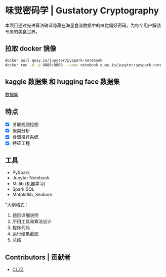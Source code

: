 # 味觉密码学 | Gustatory Cryptography

本项目通过先进算法破译隐藏在海量食谱数据中的味觉偏好密码，为每个用户解锁专属的美食世界。

## 拉取 docker 镜像

```bash
docker pull quay.io/jupyter/pyspark-notebook
docker run -d -p 8888:8888 --name notebook quay.io/jupyter/pyspark-notebook:latest
```

## kaggle 数据集 和 hugging face 数据集

[数据集](https://www.kaggle.com/datasets/irkaal/foodcom-recipes-and-reviews/)

## 特点

- [x] 关联规则挖掘
- [x] 聚类分析
- [x] 食谱推荐系统
- [x] 特征工程

## 工具

- PySpark
- Jupyter Notebook
- MLlib (机器学习)
- Spark SQL
- Matplotlib, Seaborn

"大纲格式：

1. 题目详细说明
2. 所用工具和算法设计
3. 程序代码
4. 运行结果截图
5. 总结

## Contributors |  贡献者

- [CLZZ](https://github.com/Zephyruston) 